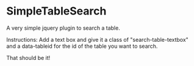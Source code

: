 SimpleTableSearch
=================

A very simple jquery plugin to search a table. 

Instructions:
Add a text box and give it a class of "search-table-textbox" and a data-tableid for the id of the table you want to search.

That should be it!
